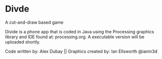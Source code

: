 # Divde
A cut-and-draw based game

Divide is a phone app that is coded in Java using the Processing graphics library and IDE found at: processing.org.
A executable version will be uploaded shortly.

Code written by: Alex Dubay ||  Graphics created by: Ian Ellsworth  @ianin3d
